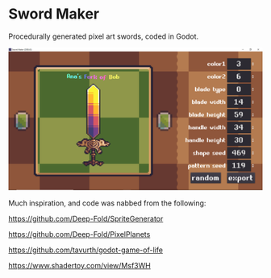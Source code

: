 # Sword Maker

Procedurally generated pixel art swords, coded in Godot.

![alt text](https://github.com/BumbertFiddlesticks/Sword-Maker/blob/main/screenshot.png?raw=true)

Much inspiration, and code was nabbed from the following:

https://github.com/Deep-Fold/SpriteGenerator

https://github.com/Deep-Fold/PixelPlanets

https://github.com/tavurth/godot-game-of-life

https://www.shadertoy.com/view/Msf3WH
